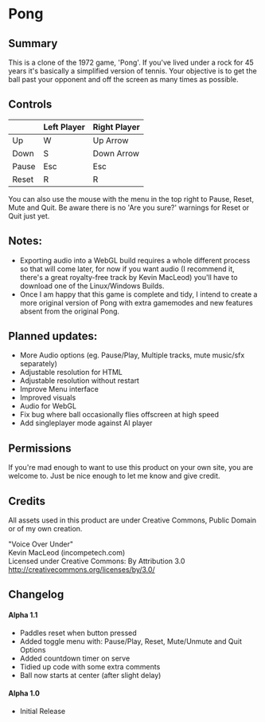 # Pong

## Summary
This is a clone of the 1972 game, 'Pong'. If you've lived under a rock for 45 years it's basically a simplified version of tennis. Your objective is to get the ball past your opponent and off the screen as many times as possible.


## Controls

|    | Left Player | Right Player|
|----|-------------|-------------|
| Up | W | Up Arrow |
| Down | S | Down Arrow |
| Pause | Esc | Esc |
| Reset | R | R |

You can also use the mouse with the menu in the top right to Pause, Reset, Mute and Quit. Be aware there is no 'Are you sure?' warnings for Reset or Quit just yet.


## Notes:
* Exporting audio into a WebGL build requires a whole different process so that will come later, for now if you want audio (I recommend it, there's a great royalty-free track by Kevin MacLeod) you'll have to download one of the Linux/Windows Builds.
* Once I am happy that this game is complete and tidy, I intend to create a more original version of Pong with extra gamemodes and new features absent from the original Pong.


## Planned updates:
* More Audio options (eg. Pause/Play, Multiple tracks, mute music/sfx separately)
* Adjustable resolution for HTML
* Adjustable resolution without restart
* Improve Menu interface
* Improved visuals
* Audio for WebGL
* Fix bug where ball occasionally flies offscreen at high speed
* Add singleplayer mode against AI player


## Permissions

If you're mad enough to want to use this product on your own site, you are welcome to. Just be nice enough to let me know and give credit.


## Credits

All assets used in this product are under Creative Commons, Public Domain or of my own creation.

"Voice Over Under"<br>
Kevin MacLeod (incompetech.com)<br>
Licensed under Creative Commons: By Attribution 3.0
http://creativecommons.org/licenses/by/3.0/


## Changelog

#### Alpha 1.1
* Paddles reset when button pressed
* Added toggle menu with: Pause/Play, Reset, Mute/Unmute and Quit Options
* Added countdown timer on serve
* Tidied up code with some extra comments
* Ball now starts at center (after slight delay)

#### Alpha 1.0
* Initial Release
<br><br>
